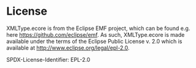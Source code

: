 # License

XMLType.ecore is from the Eclipse EMF project, which can be found e.g. here
https://github.com/eclipse/emf. As such, XMLType.ecore is made available under
the terms of the Eclipse Public License v. 2.0 which is available at
http://www.eclipse.org/legal/epl-2.0.

SPDX-License-Identifier: EPL-2.0
